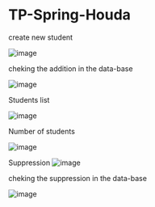 # TP-Spring-Houda

create new student

![image](https://github.com/AcetaCrenu/TP-Spring-Houda/assets/127788237/be47df5b-35c0-4901-bef2-b87eb0156df2)

cheking the addition in the data-base

![image](https://github.com/AcetaCrenu/TP-Spring-Houda/assets/127788237/856f4653-74b2-404c-8186-53a147456365)


Students list

![image](https://github.com/AcetaCrenu/TP-Spring-Houda/assets/127788237/f83e2bf6-f8cd-44db-98b9-fb97e774dc86)

Number of students

 ![image](https://github.com/AcetaCrenu/TP-Spring-Houda/assets/127788237/75cbc439-cf91-4ea0-8674-f9f0096a452d)

Suppression
![image](https://github.com/AcetaCrenu/TP-Spring-Houda/assets/127788237/9de27286-faaf-4f36-8302-36167a9e6902)

cheking the suppression in the data-base

![image](https://github.com/AcetaCrenu/TP-Spring-Houda/assets/127788237/4f5db06d-bf24-4675-b1a4-3e140f68d8d2)
